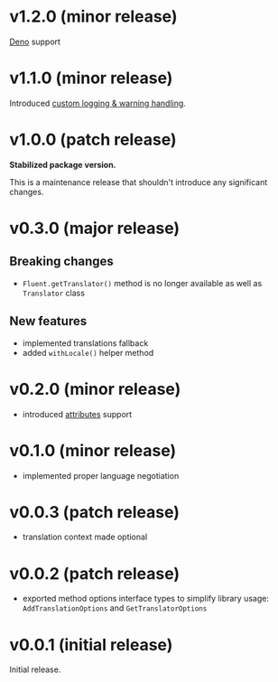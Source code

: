 # v1.2.0 (minor release)

[Deno](https://deno.land/) support

# v1.1.0 (minor release)

Introduced [custom logging & warning handling](./README.md#warning-handling).

# v1.0.0 (patch release)

**Stabilized package version.**

This is a maintenance release that shouldn't introduce any
significant changes.

# v0.3.0 (major release)

## Breaking changes

- `Fluent.getTranslator()` method is no longer available as
  well as `Translator` class

## New features

- implemented translations fallback
- added `withLocale()` helper method

# v0.2.0 (minor release)

- introduced
  [attributes](https://projectfluent.org/fluent/guide/attributes.html)
  support

# v0.1.0 (minor release)

- implemented proper language negotiation

# v0.0.3 (patch release)

- translation context made optional

# v0.0.2 (patch release)

- exported method options interface types to simplify library usage:
  `AddTranslationOptions` and `GetTranslatorOptions`

# v0.0.1 (initial release)

Initial release.
